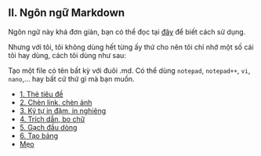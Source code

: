 ## II. Ngôn ngữ Markdown

Ngôn ngữ này khá đơn giản, bạn có thể đọc tại [đây](http://daringfireball.net/projects/markdown/syntax) để biết cách sử dụng.

Nhưng với tôi, tôi không dùng hết từng ấy thứ cho nên tôi chỉ nhớ một số cái tôi hay dùng, cách tôi dùng như sau:

Tạo một file có tên bất kỳ với đuôi .md. Có thể dùng `notepad`, `notepad++`, `vi`, `nano`,... hay bất cứ thứ gì mà bạn muốn.
- [1. Thẻ tiêu đề](git-tieude.md)
- [2. Chèn link, chèn ảnh](git-chenlinkanh.md)
- [3. Ký tự in đậm, in nghiêng](git-kytuindamnghieng.md)
- [4. Trích dẫn, bo chữ](git-trichdan.md)
- [5. Gạch đầu dòng](git-gachdaudong.md)
- [6. Tạo bảng](git-taobang.md)
- [Mẹo](git-meo.md)
